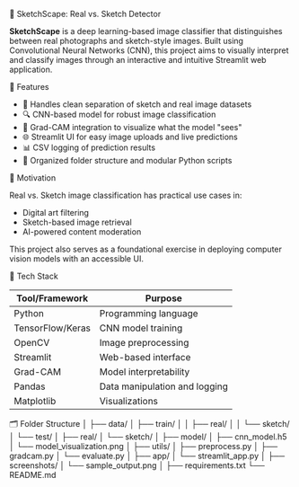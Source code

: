🎨 SketchScape: Real vs. Sketch Detector

**SketchScape** is a deep learning-based image classifier that distinguishes between real photographs and sketch-style images. Built using Convolutional Neural Networks (CNN), this project aims to visually interpret and classify images through an interactive and intuitive Streamlit web application.


🚀 Features

- 📂 Handles clean separation of sketch and real image datasets
- 🔍 CNN-based model for robust image classification
- 🔎 Grad-CAM integration to visualize what the model "sees"
- 🌐 Streamlit UI for easy image uploads and live predictions
- 📊 CSV logging of prediction results
- 📁 Organized folder structure and modular Python scripts

🧠 Motivation

Real vs. Sketch image classification has practical use cases in:
- Digital art filtering
- Sketch-based image retrieval
- AI-powered content moderation

This project also serves as a foundational exercise in deploying computer vision models with an accessible UI.

🧰 Tech Stack

| Tool/Framework | Purpose                         |
|----------------|----------------------------------|
| Python         | Programming language             |
| TensorFlow/Keras | CNN model training             |
| OpenCV         | Image preprocessing              |
| Streamlit      | Web-based interface              |
| Grad-CAM       | Model interpretability           |
| Pandas         | Data manipulation and logging    |
| Matplotlib     | Visualizations                   |

🗂️ Folder Structure
│
├── data/
│ ├── train/
│ │ ├── real/
│ │ └── sketch/
│ └── test/
│ ├── real/
│ └── sketch/
│
├── model/
│ ├── cnn_model.h5
│ └── model_visualization.png
│
├── utils/
│ ├── preprocess.py
│ ├── gradcam.py
│ └── evaluate.py
│
├── app/
│ └── streamlit_app.py
│
├── screenshots/
│ └── sample_output.png
│
├── requirements.txt
└── README.md

